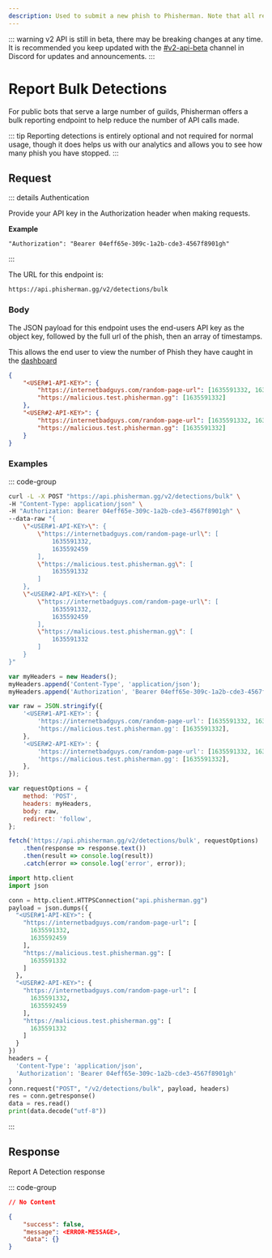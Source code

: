 ```yaml
---
description: Used to submit a new phish to Phisherman. Note that all reports are reviewed manually before any new domains are added to Phisherman.
---
```


::: warning
v2 API is still in beta, there may be breaking changes at any time. It is recommended you keep updated with the [#v2-api-beta](https://discord.com/channels/878130674844979210/904090622208663632) channel in Discord for updates and announcements.
:::

# Report Bulk Detections <Badge type="warning" text="POST" />

For public bots that serve a large number of guilds, Phisherman offers a bulk reporting endpoint to help reduce the number of API calls made.

::: tip
Reporting detections is entirely optional and not required for normal usage, though it does helps us with our analytics and allows you to see how many phish you have stopped.
:::

## Request

::: details Authentication

Provide your API key in the Authorization header when making requests.

**Example**

```
"Authorization": "Bearer 04eff65e-309c-1a2b-cde3-4567f8901gh"
```

:::

The URL for this endpoint is:

```
https://api.phisherman.gg/v2/detections/bulk
```

### Body

The JSON payload for this endpoint uses the end-users API key as the object key, followed by the full url of the phish, then an array of timestamps.

This allows the end user to view the number of Phish they have caught in the [dashboard](https://phisherman.gg/home)

```json
{
	"<USER#1-API-KEY>": {
		"https://internetbadguys.com/random-page-url": [1635591332, 1635592459],
		"https://malicious.test.phisherman.gg": [1635591332]
	},
	"<USER#2-API-KEY>": {
		"https://internetbadguys.com/random-page-url": [1635591332, 1635592459],
		"https://malicious.test.phisherman.gg": [1635591332]
	}
}
```

### Examples

::: code-group

```sh [CURL]
curl -L -X POST "https://api.phisherman.gg/v2/detections/bulk" \
-H "Content-Type: application/json" \
-H "Authorization: Bearer 04eff65e-309c-1a2b-cde3-4567f8901gh" \
--data-raw "{
    \"<USER#1-API-KEY>\": {
        \"https://internetbadguys.com/random-page-url\": [
            1635591332,
            1635592459
        ],
        \"https://malicious.test.phisherman.gg\": [
            1635591332
        ]
    },
    \"<USER#2-API-KEY>\": {
        \"https://internetbadguys.com/random-page-url\": [
            1635591332,
            1635592459
        ],
        \"https://malicious.test.phisherman.gg\": [
            1635591332
        ]
    }
}"

```

```js [Javascript]
var myHeaders = new Headers();
myHeaders.append('Content-Type', 'application/json');
myHeaders.append('Authorization', 'Bearer 04eff65e-309c-1a2b-cde3-4567f8901gh');

var raw = JSON.stringify({
	'<USER#1-API-KEY>': {
		'https://internetbadguys.com/random-page-url': [1635591332, 1635592459],
		'https://malicious.test.phisherman.gg': [1635591332],
	},
	'<USER#2-API-KEY>': {
		'https://internetbadguys.com/random-page-url': [1635591332, 1635592459],
		'https://malicious.test.phisherman.gg': [1635591332],
	},
});

var requestOptions = {
	method: 'POST',
	headers: myHeaders,
	body: raw,
	redirect: 'follow',
};

fetch('https://api.phisherman.gg/v2/detections/bulk', requestOptions)
	.then(response => response.text())
	.then(result => console.log(result))
	.catch(error => console.log('error', error));
```

```py [Python]
import http.client
import json

conn = http.client.HTTPSConnection("api.phisherman.gg")
payload = json.dumps({
  "<USER#1-API-KEY>": {
    "https://internetbadguys.com/random-page-url": [
      1635591332,
      1635592459
    ],
    "https://malicious.test.phisherman.gg": [
      1635591332
    ]
  },
  "<USER#2-API-KEY>": {
    "https://internetbadguys.com/random-page-url": [
      1635591332,
      1635592459
    ],
    "https://malicious.test.phisherman.gg": [
      1635591332
    ]
  }
})
headers = {
  'Content-Type': 'application/json',
  'Authorization': 'Bearer 04eff65e-309c-1a2b-cde3-4567f8901gh'
}
conn.request("POST", "/v2/detections/bulk", payload, headers)
res = conn.getresponse()
data = res.read()
print(data.decode("utf-8"))
```

:::

## Response

Report A Detection response

::: code-group

```json [HTTP204]
// No Content
```

```json [HTTP400]
{
	"success": false,
	"message": <ERROR-MESSAGE>,
	"data": {}
}
```
